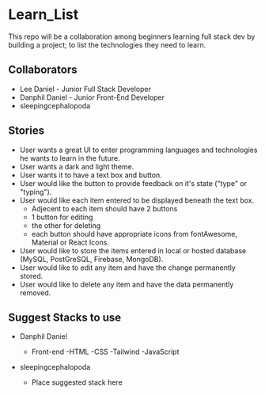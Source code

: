 # Learn_List
This repo will be a collaboration among beginners learning full stack dev by building a project; to list the technologies they need to learn.


## Collaborators

  - Lee Daniel - Junior Full Stack Developer
  - Danphil Daniel - Junior Front-End Developer
  - sleepingcephalopoda


## Stories

  - User wants a great UI to enter programming languages and technologies he wants to learn in the future.
  - User wants a dark and light theme. 
  - User wants it to have a text box and button.
  - User would like the button to provide feedback on it's state ("type" or "typing").
  - User would like each item entered to be displayed beneath the text box.
    - Adjecent to each item should have 2 buttons 
    - 1 button for editing
    - the other for deleting
    - each button should have appropriate icons from fontAwesome, Material or React Icons.
  - User would like to store the items entered in local or hosted database (MySQL, PostGreSQL, Firebase, MongoDB).
  - User would like to edit any item and have the change permanently stored.
  - User would like to delete any item and have the data permanently removed. 

## Suggest Stacks to use
  
  - Danphil Daniel
    - Front-end 
      -HTML
      -CSS
      -Tailwind
      -JavaScript
      

  - sleepingcephalopoda
    - Place suggested stack here 
